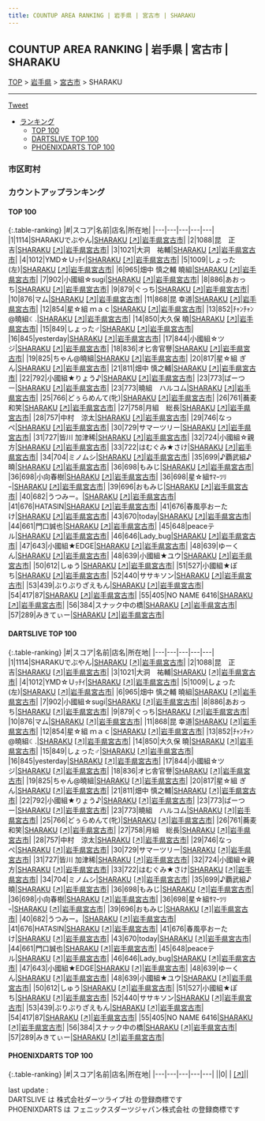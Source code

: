 ```yaml
---
title: COUNTUP AREA RANKING | 岩手県 | 宮古市 | SHARAKU
---
```

## COUNTUP AREA RANKING | 岩手県 | 宮古市 | SHARAKU

[TOP](/darts/rank/) > [岩手県](/darts/rank/岩手県/) > [宮古市](/darts/rank/岩手県/宮古市/) > SHARAKU

___

<a href="https://twitter.com/share?ref_src=twsrc%5Etfw" data-text="COUNTUP AREA RANKING | 岩手県宮古市SHARAKU" class="twitter-share-button" data-hashtags="DARTSLIVE,PHOENIXDARTS,darts,ダーツ" data-show-count="false">Tweet</a>

* [ランキング](#カウントアップランキング)
    * [TOP 100](#top-100)
    * [DARTSLIVE TOP 100](#dartslive-top-100)
    * [PHOENIXDARTS TOP 100](#phoenixdarts-top-100)

### 市区町村

<ul>

</ul>

### カウントアップランキング

#### TOP 100



{:.table-ranking}
|#|スコア|名前|店名|所在地|
|---|---|---|---|---|
|1|1114|<span class="rank-name-dl">SHARAKUでぶやん</span>|<a href="/darts/rank/shops/819f59e63a570c9b28032249b44395af.html">SHARAKU</a> <a href="https://search.dartslive.com/jp/shop/819f59e63a570c9b28032249b44395af">[↗]</a>|<a href="/darts/rank/岩手県/宮古市">岩手県宮古市</a>|
|2|1088|<span class="rank-name-dl">昆　正吉</span>|<a href="/darts/rank/shops/819f59e63a570c9b28032249b44395af.html">SHARAKU</a> <a href="https://search.dartslive.com/jp/shop/819f59e63a570c9b28032249b44395af">[↗]</a>|<a href="/darts/rank/岩手県/宮古市">岩手県宮古市</a>|
|3|1021|<span class="rank-name-dl">大洞　祐輔</span>|<a href="/darts/rank/shops/819f59e63a570c9b28032249b44395af.html">SHARAKU</a> <a href="https://search.dartslive.com/jp/shop/819f59e63a570c9b28032249b44395af">[↗]</a>|<a href="/darts/rank/岩手県/宮古市">岩手県宮古市</a>|
|4|1012|<span class="rank-name-dl">YMD☆Ｕｯﾁｲ</span>|<a href="/darts/rank/shops/819f59e63a570c9b28032249b44395af.html">SHARAKU</a> <a href="https://search.dartslive.com/jp/shop/819f59e63a570c9b28032249b44395af">[↗]</a>|<a href="/darts/rank/岩手県/宮古市">岩手県宮古市</a>|
|5|1009|<span class="rank-name-dl">しょった(左)</span>|<a href="/darts/rank/shops/819f59e63a570c9b28032249b44395af.html">SHARAKU</a> <a href="https://search.dartslive.com/jp/shop/819f59e63a570c9b28032249b44395af">[↗]</a>|<a href="/darts/rank/岩手県/宮古市">岩手県宮古市</a>|
|6|965|<span class="rank-name-dl">畑中 慎之輔 曉組</span>|<a href="/darts/rank/shops/819f59e63a570c9b28032249b44395af.html">SHARAKU</a> <a href="https://search.dartslive.com/jp/shop/819f59e63a570c9b28032249b44395af">[↗]</a>|<a href="/darts/rank/岩手県/宮古市">岩手県宮古市</a>|
|7|902|<span class="rank-name-dl">小國組☆sugi</span>|<a href="/darts/rank/shops/819f59e63a570c9b28032249b44395af.html">SHARAKU</a> <a href="https://search.dartslive.com/jp/shop/819f59e63a570c9b28032249b44395af">[↗]</a>|<a href="/darts/rank/岩手県/宮古市">岩手県宮古市</a>|
|8|886|<span class="rank-name-dl">あおっち</span>|<a href="/darts/rank/shops/819f59e63a570c9b28032249b44395af.html">SHARAKU</a> <a href="https://search.dartslive.com/jp/shop/819f59e63a570c9b28032249b44395af">[↗]</a>|<a href="/darts/rank/岩手県/宮古市">岩手県宮古市</a>|
|9|879|<span class="rank-name-dl">ぐっち</span>|<a href="/darts/rank/shops/819f59e63a570c9b28032249b44395af.html">SHARAKU</a> <a href="https://search.dartslive.com/jp/shop/819f59e63a570c9b28032249b44395af">[↗]</a>|<a href="/darts/rank/岩手県/宮古市">岩手県宮古市</a>|
|10|876|<span class="rank-name-dl">マム</span>|<a href="/darts/rank/shops/819f59e63a570c9b28032249b44395af.html">SHARAKU</a> <a href="https://search.dartslive.com/jp/shop/819f59e63a570c9b28032249b44395af">[↗]</a>|<a href="/darts/rank/岩手県/宮古市">岩手県宮古市</a>|
|11|868|<span class="rank-name-dl">昆 幸道</span>|<a href="/darts/rank/shops/819f59e63a570c9b28032249b44395af.html">SHARAKU</a> <a href="https://search.dartslive.com/jp/shop/819f59e63a570c9b28032249b44395af">[↗]</a>|<a href="/darts/rank/岩手県/宮古市">岩手県宮古市</a>|
|12|854|<span class="rank-name-dl">星☆組 ｍａｃ</span>|<a href="/darts/rank/shops/819f59e63a570c9b28032249b44395af.html">SHARAKU</a> <a href="https://search.dartslive.com/jp/shop/819f59e63a570c9b28032249b44395af">[↗]</a>|<a href="/darts/rank/岩手県/宮古市">岩手県宮古市</a>|
|13|852|<span class="rank-name-dl">ﾁｬﾝﾁｬﾝ@曉組☾.</span>|<a href="/darts/rank/shops/819f59e63a570c9b28032249b44395af.html">SHARAKU</a> <a href="https://search.dartslive.com/jp/shop/819f59e63a570c9b28032249b44395af">[↗]</a>|<a href="/darts/rank/岩手県/宮古市">岩手県宮古市</a>|
|14|850|<span class="rank-name-dl">大久保 曉</span>|<a href="/darts/rank/shops/819f59e63a570c9b28032249b44395af.html">SHARAKU</a> <a href="https://search.dartslive.com/jp/shop/819f59e63a570c9b28032249b44395af">[↗]</a>|<a href="/darts/rank/岩手県/宮古市">岩手県宮古市</a>|
|15|849|<span class="rank-name-dl">しょった♂</span>|<a href="/darts/rank/shops/819f59e63a570c9b28032249b44395af.html">SHARAKU</a> <a href="https://search.dartslive.com/jp/shop/819f59e63a570c9b28032249b44395af">[↗]</a>|<a href="/darts/rank/岩手県/宮古市">岩手県宮古市</a>|
|16|845|<span class="rank-name-dl">yesterday</span>|<a href="/darts/rank/shops/819f59e63a570c9b28032249b44395af.html">SHARAKU</a> <a href="https://search.dartslive.com/jp/shop/819f59e63a570c9b28032249b44395af">[↗]</a>|<a href="/darts/rank/岩手県/宮古市">岩手県宮古市</a>|
|17|844|<span class="rank-name-dl">小國組☆ツジ</span>|<a href="/darts/rank/shops/819f59e63a570c9b28032249b44395af.html">SHARAKU</a> <a href="https://search.dartslive.com/jp/shop/819f59e63a570c9b28032249b44395af">[↗]</a>|<a href="/darts/rank/岩手県/宮古市">岩手県宮古市</a>|
|18|836|<span class="rank-name-dl">オ匕舎官譽</span>|<a href="/darts/rank/shops/819f59e63a570c9b28032249b44395af.html">SHARAKU</a> <a href="https://search.dartslive.com/jp/shop/819f59e63a570c9b28032249b44395af">[↗]</a>|<a href="/darts/rank/岩手県/宮古市">岩手県宮古市</a>|
|19|825|<span class="rank-name-dl">ちゃん@曉組</span>|<a href="/darts/rank/shops/819f59e63a570c9b28032249b44395af.html">SHARAKU</a> <a href="https://search.dartslive.com/jp/shop/819f59e63a570c9b28032249b44395af">[↗]</a>|<a href="/darts/rank/岩手県/宮古市">岩手県宮古市</a>|
|20|817|<span class="rank-name-dl">星☆組 ぎん</span>|<a href="/darts/rank/shops/819f59e63a570c9b28032249b44395af.html">SHARAKU</a> <a href="https://search.dartslive.com/jp/shop/819f59e63a570c9b28032249b44395af">[↗]</a>|<a href="/darts/rank/岩手県/宮古市">岩手県宮古市</a>|
|21|811|<span class="rank-name-dl">畑中 慎之輔</span>|<a href="/darts/rank/shops/819f59e63a570c9b28032249b44395af.html">SHARAKU</a> <a href="https://search.dartslive.com/jp/shop/819f59e63a570c9b28032249b44395af">[↗]</a>|<a href="/darts/rank/岩手県/宮古市">岩手県宮古市</a>|
|22|792|<span class="rank-name-dl">小國組★りょう♪</span>|<a href="/darts/rank/shops/819f59e63a570c9b28032249b44395af.html">SHARAKU</a> <a href="https://search.dartslive.com/jp/shop/819f59e63a570c9b28032249b44395af">[↗]</a>|<a href="/darts/rank/岩手県/宮古市">岩手県宮古市</a>|
|23|773|<span class="rank-name-dl">ばーつー</span>|<a href="/darts/rank/shops/819f59e63a570c9b28032249b44395af.html">SHARAKU</a> <a href="https://search.dartslive.com/jp/shop/819f59e63a570c9b28032249b44395af">[↗]</a>|<a href="/darts/rank/岩手県/宮古市">岩手県宮古市</a>|
|23|773|<span class="rank-name-dl">曉組　ハルコム</span>|<a href="/darts/rank/shops/819f59e63a570c9b28032249b44395af.html">SHARAKU</a> <a href="https://search.dartslive.com/jp/shop/819f59e63a570c9b28032249b44395af">[↗]</a>|<a href="/darts/rank/岩手県/宮古市">岩手県宮古市</a>|
|25|766|<span class="rank-name-dl">どぅらめんて(牝)</span>|<a href="/darts/rank/shops/819f59e63a570c9b28032249b44395af.html">SHARAKU</a> <a href="https://search.dartslive.com/jp/shop/819f59e63a570c9b28032249b44395af">[↗]</a>|<a href="/darts/rank/岩手県/宮古市">岩手県宮古市</a>|
|26|761|<span class="rank-name-dl">蕎麦和笑</span>|<a href="/darts/rank/shops/819f59e63a570c9b28032249b44395af.html">SHARAKU</a> <a href="https://search.dartslive.com/jp/shop/819f59e63a570c9b28032249b44395af">[↗]</a>|<a href="/darts/rank/岩手県/宮古市">岩手県宮古市</a>|
|27|758|<span class="rank-name-dl">月組　総長</span>|<a href="/darts/rank/shops/819f59e63a570c9b28032249b44395af.html">SHARAKU</a> <a href="https://search.dartslive.com/jp/shop/819f59e63a570c9b28032249b44395af">[↗]</a>|<a href="/darts/rank/岩手県/宮古市">岩手県宮古市</a>|
|28|757|<span class="rank-name-dl">中村　涼太</span>|<a href="/darts/rank/shops/819f59e63a570c9b28032249b44395af.html">SHARAKU</a> <a href="https://search.dartslive.com/jp/shop/819f59e63a570c9b28032249b44395af">[↗]</a>|<a href="/darts/rank/岩手県/宮古市">岩手県宮古市</a>|
|29|746|<span class="rank-name-dl">なっぺ</span>|<a href="/darts/rank/shops/819f59e63a570c9b28032249b44395af.html">SHARAKU</a> <a href="https://search.dartslive.com/jp/shop/819f59e63a570c9b28032249b44395af">[↗]</a>|<a href="/darts/rank/岩手県/宮古市">岩手県宮古市</a>|
|30|729|<span class="rank-name-dl">サマーツリー</span>|<a href="/darts/rank/shops/819f59e63a570c9b28032249b44395af.html">SHARAKU</a> <a href="https://search.dartslive.com/jp/shop/819f59e63a570c9b28032249b44395af">[↗]</a>|<a href="/darts/rank/岩手県/宮古市">岩手県宮古市</a>|
|31|727|<span class="rank-name-dl">皆川 加津稀</span>|<a href="/darts/rank/shops/819f59e63a570c9b28032249b44395af.html">SHARAKU</a> <a href="https://search.dartslive.com/jp/shop/819f59e63a570c9b28032249b44395af">[↗]</a>|<a href="/darts/rank/岩手県/宮古市">岩手県宮古市</a>|
|32|724|<span class="rank-name-dl">小國組☆親方</span>|<a href="/darts/rank/shops/819f59e63a570c9b28032249b44395af.html">SHARAKU</a> <a href="https://search.dartslive.com/jp/shop/819f59e63a570c9b28032249b44395af">[↗]</a>|<a href="/darts/rank/岩手県/宮古市">岩手県宮古市</a>|
|33|722|<span class="rank-name-dl">はむぐみ★さけ</span>|<a href="/darts/rank/shops/819f59e63a570c9b28032249b44395af.html">SHARAKU</a> <a href="https://search.dartslive.com/jp/shop/819f59e63a570c9b28032249b44395af">[↗]</a>|<a href="/darts/rank/岩手県/宮古市">岩手県宮古市</a>|
|34|704|<span class="rank-name-dl">ミノムシ</span>|<a href="/darts/rank/shops/819f59e63a570c9b28032249b44395af.html">SHARAKU</a> <a href="https://search.dartslive.com/jp/shop/819f59e63a570c9b28032249b44395af">[↗]</a>|<a href="/darts/rank/岩手県/宮古市">岩手県宮古市</a>|
|35|699|<span class="rank-name-dl">♪覇武組♪曉</span>|<a href="/darts/rank/shops/819f59e63a570c9b28032249b44395af.html">SHARAKU</a> <a href="https://search.dartslive.com/jp/shop/819f59e63a570c9b28032249b44395af">[↗]</a>|<a href="/darts/rank/岩手県/宮古市">岩手県宮古市</a>|
|36|698|<span class="rank-name-dl">もみじ</span>|<a href="/darts/rank/shops/819f59e63a570c9b28032249b44395af.html">SHARAKU</a> <a href="https://search.dartslive.com/jp/shop/819f59e63a570c9b28032249b44395af">[↗]</a>|<a href="/darts/rank/岩手県/宮古市">岩手県宮古市</a>|
|36|698|<span class="rank-name-dl">小向春樹</span>|<a href="/darts/rank/shops/819f59e63a570c9b28032249b44395af.html">SHARAKU</a> <a href="https://search.dartslive.com/jp/shop/819f59e63a570c9b28032249b44395af">[↗]</a>|<a href="/darts/rank/岩手県/宮古市">岩手県宮古市</a>|
|36|698|<span class="rank-name-dl">星☆組ｻﾏｰﾂﾘｰ</span>|<a href="/darts/rank/shops/819f59e63a570c9b28032249b44395af.html">SHARAKU</a> <a href="https://search.dartslive.com/jp/shop/819f59e63a570c9b28032249b44395af">[↗]</a>|<a href="/darts/rank/岩手県/宮古市">岩手県宮古市</a>|
|39|696|<span class="rank-name-dl">おもみじ</span>|<a href="/darts/rank/shops/819f59e63a570c9b28032249b44395af.html">SHARAKU</a> <a href="https://search.dartslive.com/jp/shop/819f59e63a570c9b28032249b44395af">[↗]</a>|<a href="/darts/rank/岩手県/宮古市">岩手県宮古市</a>|
|40|682|<span class="rank-name-dl">うつみー。</span>|<a href="/darts/rank/shops/819f59e63a570c9b28032249b44395af.html">SHARAKU</a> <a href="https://search.dartslive.com/jp/shop/819f59e63a570c9b28032249b44395af">[↗]</a>|<a href="/darts/rank/岩手県/宮古市">岩手県宮古市</a>|
|41|676|<span class="rank-name-dl">HATASIN</span>|<a href="/darts/rank/shops/819f59e63a570c9b28032249b44395af.html">SHARAKU</a> <a href="https://search.dartslive.com/jp/shop/819f59e63a570c9b28032249b44395af">[↗]</a>|<a href="/darts/rank/岩手県/宮古市">岩手県宮古市</a>|
|41|676|<span class="rank-name-dl">春風亭おーたけ</span>|<a href="/darts/rank/shops/819f59e63a570c9b28032249b44395af.html">SHARAKU</a> <a href="https://search.dartslive.com/jp/shop/819f59e63a570c9b28032249b44395af">[↗]</a>|<a href="/darts/rank/岩手県/宮古市">岩手県宮古市</a>|
|43|670|<span class="rank-name-dl">today</span>|<a href="/darts/rank/shops/819f59e63a570c9b28032249b44395af.html">SHARAKU</a> <a href="https://search.dartslive.com/jp/shop/819f59e63a570c9b28032249b44395af">[↗]</a>|<a href="/darts/rank/岩手県/宮古市">岩手県宮古市</a>|
|44|661|<span class="rank-name-dl">門口誠也</span>|<a href="/darts/rank/shops/819f59e63a570c9b28032249b44395af.html">SHARAKU</a> <a href="https://search.dartslive.com/jp/shop/819f59e63a570c9b28032249b44395af">[↗]</a>|<a href="/darts/rank/岩手県/宮古市">岩手県宮古市</a>|
|45|648|<span class="rank-name-dl">peaceテル</span>|<a href="/darts/rank/shops/819f59e63a570c9b28032249b44395af.html">SHARAKU</a> <a href="https://search.dartslive.com/jp/shop/819f59e63a570c9b28032249b44395af">[↗]</a>|<a href="/darts/rank/岩手県/宮古市">岩手県宮古市</a>|
|46|646|<span class="rank-name-dl">Lady_bug</span>|<a href="/darts/rank/shops/819f59e63a570c9b28032249b44395af.html">SHARAKU</a> <a href="https://search.dartslive.com/jp/shop/819f59e63a570c9b28032249b44395af">[↗]</a>|<a href="/darts/rank/岩手県/宮古市">岩手県宮古市</a>|
|47|643|<span class="rank-name-dl">小國組★EDGE</span>|<a href="/darts/rank/shops/819f59e63a570c9b28032249b44395af.html">SHARAKU</a> <a href="https://search.dartslive.com/jp/shop/819f59e63a570c9b28032249b44395af">[↗]</a>|<a href="/darts/rank/岩手県/宮古市">岩手県宮古市</a>|
|48|639|<span class="rank-name-dl">ゆーくん</span>|<a href="/darts/rank/shops/819f59e63a570c9b28032249b44395af.html">SHARAKU</a> <a href="https://search.dartslive.com/jp/shop/819f59e63a570c9b28032249b44395af">[↗]</a>|<a href="/darts/rank/岩手県/宮古市">岩手県宮古市</a>|
|48|639|<span class="rank-name-dl">小國組★ユウ</span>|<a href="/darts/rank/shops/819f59e63a570c9b28032249b44395af.html">SHARAKU</a> <a href="https://search.dartslive.com/jp/shop/819f59e63a570c9b28032249b44395af">[↗]</a>|<a href="/darts/rank/岩手県/宮古市">岩手県宮古市</a>|
|50|612|<span class="rank-name-dl">しゅう</span>|<a href="/darts/rank/shops/819f59e63a570c9b28032249b44395af.html">SHARAKU</a> <a href="https://search.dartslive.com/jp/shop/819f59e63a570c9b28032249b44395af">[↗]</a>|<a href="/darts/rank/岩手県/宮古市">岩手県宮古市</a>|
|51|527|<span class="rank-name-dl">小國組★ぽち</span>|<a href="/darts/rank/shops/819f59e63a570c9b28032249b44395af.html">SHARAKU</a> <a href="https://search.dartslive.com/jp/shop/819f59e63a570c9b28032249b44395af">[↗]</a>|<a href="/darts/rank/岩手県/宮古市">岩手県宮古市</a>|
|52|440|<span class="rank-name-dl">ササキソン</span>|<a href="/darts/rank/shops/819f59e63a570c9b28032249b44395af.html">SHARAKU</a> <a href="https://search.dartslive.com/jp/shop/819f59e63a570c9b28032249b44395af">[↗]</a>|<a href="/darts/rank/岩手県/宮古市">岩手県宮古市</a>|
|53|439|<span class="rank-name-dl">ぶりぶりざえもん</span>|<a href="/darts/rank/shops/819f59e63a570c9b28032249b44395af.html">SHARAKU</a> <a href="https://search.dartslive.com/jp/shop/819f59e63a570c9b28032249b44395af">[↗]</a>|<a href="/darts/rank/岩手県/宮古市">岩手県宮古市</a>|
|54|417|<span class="rank-name-dl">87</span>|<a href="/darts/rank/shops/819f59e63a570c9b28032249b44395af.html">SHARAKU</a> <a href="https://search.dartslive.com/jp/shop/819f59e63a570c9b28032249b44395af">[↗]</a>|<a href="/darts/rank/岩手県/宮古市">岩手県宮古市</a>|
|55|405|<span class="rank-name-dl">NO NAME 6416</span>|<a href="/darts/rank/shops/819f59e63a570c9b28032249b44395af.html">SHARAKU</a> <a href="https://search.dartslive.com/jp/shop/819f59e63a570c9b28032249b44395af">[↗]</a>|<a href="/darts/rank/岩手県/宮古市">岩手県宮古市</a>|
|56|384|<span class="rank-name-dl">スナック中の橋</span>|<a href="/darts/rank/shops/819f59e63a570c9b28032249b44395af.html">SHARAKU</a> <a href="https://search.dartslive.com/jp/shop/819f59e63a570c9b28032249b44395af">[↗]</a>|<a href="/darts/rank/岩手県/宮古市">岩手県宮古市</a>|
|57|289|<span class="rank-name-dl">みきてぃー</span>|<a href="/darts/rank/shops/819f59e63a570c9b28032249b44395af.html">SHARAKU</a> <a href="https://search.dartslive.com/jp/shop/819f59e63a570c9b28032249b44395af">[↗]</a>|<a href="/darts/rank/岩手県/宮古市">岩手県宮古市</a>|


#### DARTSLIVE TOP 100



{:.table-ranking}
|#|スコア|名前|店名|所在地|
|---|---|---|---|---|
|1|1114|<span class="rank-name-dl">SHARAKUでぶやん</span>|<a href="/darts/rank/shops/819f59e63a570c9b28032249b44395af.html">SHARAKU</a> <a href="https://search.dartslive.com/jp/shop/819f59e63a570c9b28032249b44395af">[↗]</a>|<a href="/darts/rank/岩手県/宮古市">岩手県宮古市</a>|
|2|1088|<span class="rank-name-dl">昆　正吉</span>|<a href="/darts/rank/shops/819f59e63a570c9b28032249b44395af.html">SHARAKU</a> <a href="https://search.dartslive.com/jp/shop/819f59e63a570c9b28032249b44395af">[↗]</a>|<a href="/darts/rank/岩手県/宮古市">岩手県宮古市</a>|
|3|1021|<span class="rank-name-dl">大洞　祐輔</span>|<a href="/darts/rank/shops/819f59e63a570c9b28032249b44395af.html">SHARAKU</a> <a href="https://search.dartslive.com/jp/shop/819f59e63a570c9b28032249b44395af">[↗]</a>|<a href="/darts/rank/岩手県/宮古市">岩手県宮古市</a>|
|4|1012|<span class="rank-name-dl">YMD☆Ｕｯﾁｲ</span>|<a href="/darts/rank/shops/819f59e63a570c9b28032249b44395af.html">SHARAKU</a> <a href="https://search.dartslive.com/jp/shop/819f59e63a570c9b28032249b44395af">[↗]</a>|<a href="/darts/rank/岩手県/宮古市">岩手県宮古市</a>|
|5|1009|<span class="rank-name-dl">しょった(左)</span>|<a href="/darts/rank/shops/819f59e63a570c9b28032249b44395af.html">SHARAKU</a> <a href="https://search.dartslive.com/jp/shop/819f59e63a570c9b28032249b44395af">[↗]</a>|<a href="/darts/rank/岩手県/宮古市">岩手県宮古市</a>|
|6|965|<span class="rank-name-dl">畑中 慎之輔 曉組</span>|<a href="/darts/rank/shops/819f59e63a570c9b28032249b44395af.html">SHARAKU</a> <a href="https://search.dartslive.com/jp/shop/819f59e63a570c9b28032249b44395af">[↗]</a>|<a href="/darts/rank/岩手県/宮古市">岩手県宮古市</a>|
|7|902|<span class="rank-name-dl">小國組☆sugi</span>|<a href="/darts/rank/shops/819f59e63a570c9b28032249b44395af.html">SHARAKU</a> <a href="https://search.dartslive.com/jp/shop/819f59e63a570c9b28032249b44395af">[↗]</a>|<a href="/darts/rank/岩手県/宮古市">岩手県宮古市</a>|
|8|886|<span class="rank-name-dl">あおっち</span>|<a href="/darts/rank/shops/819f59e63a570c9b28032249b44395af.html">SHARAKU</a> <a href="https://search.dartslive.com/jp/shop/819f59e63a570c9b28032249b44395af">[↗]</a>|<a href="/darts/rank/岩手県/宮古市">岩手県宮古市</a>|
|9|879|<span class="rank-name-dl">ぐっち</span>|<a href="/darts/rank/shops/819f59e63a570c9b28032249b44395af.html">SHARAKU</a> <a href="https://search.dartslive.com/jp/shop/819f59e63a570c9b28032249b44395af">[↗]</a>|<a href="/darts/rank/岩手県/宮古市">岩手県宮古市</a>|
|10|876|<span class="rank-name-dl">マム</span>|<a href="/darts/rank/shops/819f59e63a570c9b28032249b44395af.html">SHARAKU</a> <a href="https://search.dartslive.com/jp/shop/819f59e63a570c9b28032249b44395af">[↗]</a>|<a href="/darts/rank/岩手県/宮古市">岩手県宮古市</a>|
|11|868|<span class="rank-name-dl">昆 幸道</span>|<a href="/darts/rank/shops/819f59e63a570c9b28032249b44395af.html">SHARAKU</a> <a href="https://search.dartslive.com/jp/shop/819f59e63a570c9b28032249b44395af">[↗]</a>|<a href="/darts/rank/岩手県/宮古市">岩手県宮古市</a>|
|12|854|<span class="rank-name-dl">星☆組 ｍａｃ</span>|<a href="/darts/rank/shops/819f59e63a570c9b28032249b44395af.html">SHARAKU</a> <a href="https://search.dartslive.com/jp/shop/819f59e63a570c9b28032249b44395af">[↗]</a>|<a href="/darts/rank/岩手県/宮古市">岩手県宮古市</a>|
|13|852|<span class="rank-name-dl">ﾁｬﾝﾁｬﾝ@曉組☾.</span>|<a href="/darts/rank/shops/819f59e63a570c9b28032249b44395af.html">SHARAKU</a> <a href="https://search.dartslive.com/jp/shop/819f59e63a570c9b28032249b44395af">[↗]</a>|<a href="/darts/rank/岩手県/宮古市">岩手県宮古市</a>|
|14|850|<span class="rank-name-dl">大久保 曉</span>|<a href="/darts/rank/shops/819f59e63a570c9b28032249b44395af.html">SHARAKU</a> <a href="https://search.dartslive.com/jp/shop/819f59e63a570c9b28032249b44395af">[↗]</a>|<a href="/darts/rank/岩手県/宮古市">岩手県宮古市</a>|
|15|849|<span class="rank-name-dl">しょった♂</span>|<a href="/darts/rank/shops/819f59e63a570c9b28032249b44395af.html">SHARAKU</a> <a href="https://search.dartslive.com/jp/shop/819f59e63a570c9b28032249b44395af">[↗]</a>|<a href="/darts/rank/岩手県/宮古市">岩手県宮古市</a>|
|16|845|<span class="rank-name-dl">yesterday</span>|<a href="/darts/rank/shops/819f59e63a570c9b28032249b44395af.html">SHARAKU</a> <a href="https://search.dartslive.com/jp/shop/819f59e63a570c9b28032249b44395af">[↗]</a>|<a href="/darts/rank/岩手県/宮古市">岩手県宮古市</a>|
|17|844|<span class="rank-name-dl">小國組☆ツジ</span>|<a href="/darts/rank/shops/819f59e63a570c9b28032249b44395af.html">SHARAKU</a> <a href="https://search.dartslive.com/jp/shop/819f59e63a570c9b28032249b44395af">[↗]</a>|<a href="/darts/rank/岩手県/宮古市">岩手県宮古市</a>|
|18|836|<span class="rank-name-dl">オ匕舎官譽</span>|<a href="/darts/rank/shops/819f59e63a570c9b28032249b44395af.html">SHARAKU</a> <a href="https://search.dartslive.com/jp/shop/819f59e63a570c9b28032249b44395af">[↗]</a>|<a href="/darts/rank/岩手県/宮古市">岩手県宮古市</a>|
|19|825|<span class="rank-name-dl">ちゃん@曉組</span>|<a href="/darts/rank/shops/819f59e63a570c9b28032249b44395af.html">SHARAKU</a> <a href="https://search.dartslive.com/jp/shop/819f59e63a570c9b28032249b44395af">[↗]</a>|<a href="/darts/rank/岩手県/宮古市">岩手県宮古市</a>|
|20|817|<span class="rank-name-dl">星☆組 ぎん</span>|<a href="/darts/rank/shops/819f59e63a570c9b28032249b44395af.html">SHARAKU</a> <a href="https://search.dartslive.com/jp/shop/819f59e63a570c9b28032249b44395af">[↗]</a>|<a href="/darts/rank/岩手県/宮古市">岩手県宮古市</a>|
|21|811|<span class="rank-name-dl">畑中 慎之輔</span>|<a href="/darts/rank/shops/819f59e63a570c9b28032249b44395af.html">SHARAKU</a> <a href="https://search.dartslive.com/jp/shop/819f59e63a570c9b28032249b44395af">[↗]</a>|<a href="/darts/rank/岩手県/宮古市">岩手県宮古市</a>|
|22|792|<span class="rank-name-dl">小國組★りょう♪</span>|<a href="/darts/rank/shops/819f59e63a570c9b28032249b44395af.html">SHARAKU</a> <a href="https://search.dartslive.com/jp/shop/819f59e63a570c9b28032249b44395af">[↗]</a>|<a href="/darts/rank/岩手県/宮古市">岩手県宮古市</a>|
|23|773|<span class="rank-name-dl">ばーつー</span>|<a href="/darts/rank/shops/819f59e63a570c9b28032249b44395af.html">SHARAKU</a> <a href="https://search.dartslive.com/jp/shop/819f59e63a570c9b28032249b44395af">[↗]</a>|<a href="/darts/rank/岩手県/宮古市">岩手県宮古市</a>|
|23|773|<span class="rank-name-dl">曉組　ハルコム</span>|<a href="/darts/rank/shops/819f59e63a570c9b28032249b44395af.html">SHARAKU</a> <a href="https://search.dartslive.com/jp/shop/819f59e63a570c9b28032249b44395af">[↗]</a>|<a href="/darts/rank/岩手県/宮古市">岩手県宮古市</a>|
|25|766|<span class="rank-name-dl">どぅらめんて(牝)</span>|<a href="/darts/rank/shops/819f59e63a570c9b28032249b44395af.html">SHARAKU</a> <a href="https://search.dartslive.com/jp/shop/819f59e63a570c9b28032249b44395af">[↗]</a>|<a href="/darts/rank/岩手県/宮古市">岩手県宮古市</a>|
|26|761|<span class="rank-name-dl">蕎麦和笑</span>|<a href="/darts/rank/shops/819f59e63a570c9b28032249b44395af.html">SHARAKU</a> <a href="https://search.dartslive.com/jp/shop/819f59e63a570c9b28032249b44395af">[↗]</a>|<a href="/darts/rank/岩手県/宮古市">岩手県宮古市</a>|
|27|758|<span class="rank-name-dl">月組　総長</span>|<a href="/darts/rank/shops/819f59e63a570c9b28032249b44395af.html">SHARAKU</a> <a href="https://search.dartslive.com/jp/shop/819f59e63a570c9b28032249b44395af">[↗]</a>|<a href="/darts/rank/岩手県/宮古市">岩手県宮古市</a>|
|28|757|<span class="rank-name-dl">中村　涼太</span>|<a href="/darts/rank/shops/819f59e63a570c9b28032249b44395af.html">SHARAKU</a> <a href="https://search.dartslive.com/jp/shop/819f59e63a570c9b28032249b44395af">[↗]</a>|<a href="/darts/rank/岩手県/宮古市">岩手県宮古市</a>|
|29|746|<span class="rank-name-dl">なっぺ</span>|<a href="/darts/rank/shops/819f59e63a570c9b28032249b44395af.html">SHARAKU</a> <a href="https://search.dartslive.com/jp/shop/819f59e63a570c9b28032249b44395af">[↗]</a>|<a href="/darts/rank/岩手県/宮古市">岩手県宮古市</a>|
|30|729|<span class="rank-name-dl">サマーツリー</span>|<a href="/darts/rank/shops/819f59e63a570c9b28032249b44395af.html">SHARAKU</a> <a href="https://search.dartslive.com/jp/shop/819f59e63a570c9b28032249b44395af">[↗]</a>|<a href="/darts/rank/岩手県/宮古市">岩手県宮古市</a>|
|31|727|<span class="rank-name-dl">皆川 加津稀</span>|<a href="/darts/rank/shops/819f59e63a570c9b28032249b44395af.html">SHARAKU</a> <a href="https://search.dartslive.com/jp/shop/819f59e63a570c9b28032249b44395af">[↗]</a>|<a href="/darts/rank/岩手県/宮古市">岩手県宮古市</a>|
|32|724|<span class="rank-name-dl">小國組☆親方</span>|<a href="/darts/rank/shops/819f59e63a570c9b28032249b44395af.html">SHARAKU</a> <a href="https://search.dartslive.com/jp/shop/819f59e63a570c9b28032249b44395af">[↗]</a>|<a href="/darts/rank/岩手県/宮古市">岩手県宮古市</a>|
|33|722|<span class="rank-name-dl">はむぐみ★さけ</span>|<a href="/darts/rank/shops/819f59e63a570c9b28032249b44395af.html">SHARAKU</a> <a href="https://search.dartslive.com/jp/shop/819f59e63a570c9b28032249b44395af">[↗]</a>|<a href="/darts/rank/岩手県/宮古市">岩手県宮古市</a>|
|34|704|<span class="rank-name-dl">ミノムシ</span>|<a href="/darts/rank/shops/819f59e63a570c9b28032249b44395af.html">SHARAKU</a> <a href="https://search.dartslive.com/jp/shop/819f59e63a570c9b28032249b44395af">[↗]</a>|<a href="/darts/rank/岩手県/宮古市">岩手県宮古市</a>|
|35|699|<span class="rank-name-dl">♪覇武組♪曉</span>|<a href="/darts/rank/shops/819f59e63a570c9b28032249b44395af.html">SHARAKU</a> <a href="https://search.dartslive.com/jp/shop/819f59e63a570c9b28032249b44395af">[↗]</a>|<a href="/darts/rank/岩手県/宮古市">岩手県宮古市</a>|
|36|698|<span class="rank-name-dl">もみじ</span>|<a href="/darts/rank/shops/819f59e63a570c9b28032249b44395af.html">SHARAKU</a> <a href="https://search.dartslive.com/jp/shop/819f59e63a570c9b28032249b44395af">[↗]</a>|<a href="/darts/rank/岩手県/宮古市">岩手県宮古市</a>|
|36|698|<span class="rank-name-dl">小向春樹</span>|<a href="/darts/rank/shops/819f59e63a570c9b28032249b44395af.html">SHARAKU</a> <a href="https://search.dartslive.com/jp/shop/819f59e63a570c9b28032249b44395af">[↗]</a>|<a href="/darts/rank/岩手県/宮古市">岩手県宮古市</a>|
|36|698|<span class="rank-name-dl">星☆組ｻﾏｰﾂﾘｰ</span>|<a href="/darts/rank/shops/819f59e63a570c9b28032249b44395af.html">SHARAKU</a> <a href="https://search.dartslive.com/jp/shop/819f59e63a570c9b28032249b44395af">[↗]</a>|<a href="/darts/rank/岩手県/宮古市">岩手県宮古市</a>|
|39|696|<span class="rank-name-dl">おもみじ</span>|<a href="/darts/rank/shops/819f59e63a570c9b28032249b44395af.html">SHARAKU</a> <a href="https://search.dartslive.com/jp/shop/819f59e63a570c9b28032249b44395af">[↗]</a>|<a href="/darts/rank/岩手県/宮古市">岩手県宮古市</a>|
|40|682|<span class="rank-name-dl">うつみー。</span>|<a href="/darts/rank/shops/819f59e63a570c9b28032249b44395af.html">SHARAKU</a> <a href="https://search.dartslive.com/jp/shop/819f59e63a570c9b28032249b44395af">[↗]</a>|<a href="/darts/rank/岩手県/宮古市">岩手県宮古市</a>|
|41|676|<span class="rank-name-dl">HATASIN</span>|<a href="/darts/rank/shops/819f59e63a570c9b28032249b44395af.html">SHARAKU</a> <a href="https://search.dartslive.com/jp/shop/819f59e63a570c9b28032249b44395af">[↗]</a>|<a href="/darts/rank/岩手県/宮古市">岩手県宮古市</a>|
|41|676|<span class="rank-name-dl">春風亭おーたけ</span>|<a href="/darts/rank/shops/819f59e63a570c9b28032249b44395af.html">SHARAKU</a> <a href="https://search.dartslive.com/jp/shop/819f59e63a570c9b28032249b44395af">[↗]</a>|<a href="/darts/rank/岩手県/宮古市">岩手県宮古市</a>|
|43|670|<span class="rank-name-dl">today</span>|<a href="/darts/rank/shops/819f59e63a570c9b28032249b44395af.html">SHARAKU</a> <a href="https://search.dartslive.com/jp/shop/819f59e63a570c9b28032249b44395af">[↗]</a>|<a href="/darts/rank/岩手県/宮古市">岩手県宮古市</a>|
|44|661|<span class="rank-name-dl">門口誠也</span>|<a href="/darts/rank/shops/819f59e63a570c9b28032249b44395af.html">SHARAKU</a> <a href="https://search.dartslive.com/jp/shop/819f59e63a570c9b28032249b44395af">[↗]</a>|<a href="/darts/rank/岩手県/宮古市">岩手県宮古市</a>|
|45|648|<span class="rank-name-dl">peaceテル</span>|<a href="/darts/rank/shops/819f59e63a570c9b28032249b44395af.html">SHARAKU</a> <a href="https://search.dartslive.com/jp/shop/819f59e63a570c9b28032249b44395af">[↗]</a>|<a href="/darts/rank/岩手県/宮古市">岩手県宮古市</a>|
|46|646|<span class="rank-name-dl">Lady_bug</span>|<a href="/darts/rank/shops/819f59e63a570c9b28032249b44395af.html">SHARAKU</a> <a href="https://search.dartslive.com/jp/shop/819f59e63a570c9b28032249b44395af">[↗]</a>|<a href="/darts/rank/岩手県/宮古市">岩手県宮古市</a>|
|47|643|<span class="rank-name-dl">小國組★EDGE</span>|<a href="/darts/rank/shops/819f59e63a570c9b28032249b44395af.html">SHARAKU</a> <a href="https://search.dartslive.com/jp/shop/819f59e63a570c9b28032249b44395af">[↗]</a>|<a href="/darts/rank/岩手県/宮古市">岩手県宮古市</a>|
|48|639|<span class="rank-name-dl">ゆーくん</span>|<a href="/darts/rank/shops/819f59e63a570c9b28032249b44395af.html">SHARAKU</a> <a href="https://search.dartslive.com/jp/shop/819f59e63a570c9b28032249b44395af">[↗]</a>|<a href="/darts/rank/岩手県/宮古市">岩手県宮古市</a>|
|48|639|<span class="rank-name-dl">小國組★ユウ</span>|<a href="/darts/rank/shops/819f59e63a570c9b28032249b44395af.html">SHARAKU</a> <a href="https://search.dartslive.com/jp/shop/819f59e63a570c9b28032249b44395af">[↗]</a>|<a href="/darts/rank/岩手県/宮古市">岩手県宮古市</a>|
|50|612|<span class="rank-name-dl">しゅう</span>|<a href="/darts/rank/shops/819f59e63a570c9b28032249b44395af.html">SHARAKU</a> <a href="https://search.dartslive.com/jp/shop/819f59e63a570c9b28032249b44395af">[↗]</a>|<a href="/darts/rank/岩手県/宮古市">岩手県宮古市</a>|
|51|527|<span class="rank-name-dl">小國組★ぽち</span>|<a href="/darts/rank/shops/819f59e63a570c9b28032249b44395af.html">SHARAKU</a> <a href="https://search.dartslive.com/jp/shop/819f59e63a570c9b28032249b44395af">[↗]</a>|<a href="/darts/rank/岩手県/宮古市">岩手県宮古市</a>|
|52|440|<span class="rank-name-dl">ササキソン</span>|<a href="/darts/rank/shops/819f59e63a570c9b28032249b44395af.html">SHARAKU</a> <a href="https://search.dartslive.com/jp/shop/819f59e63a570c9b28032249b44395af">[↗]</a>|<a href="/darts/rank/岩手県/宮古市">岩手県宮古市</a>|
|53|439|<span class="rank-name-dl">ぶりぶりざえもん</span>|<a href="/darts/rank/shops/819f59e63a570c9b28032249b44395af.html">SHARAKU</a> <a href="https://search.dartslive.com/jp/shop/819f59e63a570c9b28032249b44395af">[↗]</a>|<a href="/darts/rank/岩手県/宮古市">岩手県宮古市</a>|
|54|417|<span class="rank-name-dl">87</span>|<a href="/darts/rank/shops/819f59e63a570c9b28032249b44395af.html">SHARAKU</a> <a href="https://search.dartslive.com/jp/shop/819f59e63a570c9b28032249b44395af">[↗]</a>|<a href="/darts/rank/岩手県/宮古市">岩手県宮古市</a>|
|55|405|<span class="rank-name-dl">NO NAME 6416</span>|<a href="/darts/rank/shops/819f59e63a570c9b28032249b44395af.html">SHARAKU</a> <a href="https://search.dartslive.com/jp/shop/819f59e63a570c9b28032249b44395af">[↗]</a>|<a href="/darts/rank/岩手県/宮古市">岩手県宮古市</a>|
|56|384|<span class="rank-name-dl">スナック中の橋</span>|<a href="/darts/rank/shops/819f59e63a570c9b28032249b44395af.html">SHARAKU</a> <a href="https://search.dartslive.com/jp/shop/819f59e63a570c9b28032249b44395af">[↗]</a>|<a href="/darts/rank/岩手県/宮古市">岩手県宮古市</a>|
|57|289|<span class="rank-name-dl">みきてぃー</span>|<a href="/darts/rank/shops/819f59e63a570c9b28032249b44395af.html">SHARAKU</a> <a href="https://search.dartslive.com/jp/shop/819f59e63a570c9b28032249b44395af">[↗]</a>|<a href="/darts/rank/岩手県/宮古市">岩手県宮古市</a>|


#### PHOENIXDARTS TOP 100



{:.table-ranking}
|#|スコア|名前|店名|所在地|
|---|---|---|---|---|
||0|<span class="rank-name-dl"> </span>|<a href="/darts/rank/shops/.html"></a> <a href="">[↗]</a>|<a href="/darts/rank//"></a>|


<div class="footer border-top border-gray-light mt-5 pt-3 text-right text-gray">
    last update : <span style="font-weight: italic" id="foot_last_modified"></span><br />
    DARTSLIVE は 株式会社ダーツライブ社 の登録商標です<br />
    PHOENIXDARTS は フェニックスダーツジャパン株式会社 の登録商標です<br />
</div>

<script src="https://cdnjs.cloudflare.com/ajax/libs/jquery.tablesorter/2.31.3/js/jquery.tablesorter.min.js" integrity="sha512-qzgd5cYSZcosqpzpn7zF2ZId8f/8CHmFKZ8j7mU4OUXTNRd5g+ZHBPsgKEwoqxCtdQvExE5LprwwPAgoicguNg==" crossorigin="anonymous" referrerpolicy="no-referrer"></script>
<link rel="stylesheet" href="https://cdnjs.cloudflare.com/ajax/libs/jquery.tablesorter/2.31.3/css/theme.default.min.css" integrity="sha512-wghhOJkjQX0Lh3NSWvNKeZ0ZpNn+SPVXX1Qyc9OCaogADktxrBiBdKGDoqVUOyhStvMBmJQ8ZdMHiR3wuEq8+w==" crossorigin="anonymous" referrerpolicy="no-referrer" />
<script>
$(function() {
    $(".table-ranking").tablesorter({sortList:[[0, 0]]});
    $("#foot_last_modified").text(formatDate(new Date(document.lastModified), 'yyyy-MM-dd HH:mm:ss'));
});
</script>

<script async src="https://platform.twitter.com/widgets.js" charset="utf-8"></script>